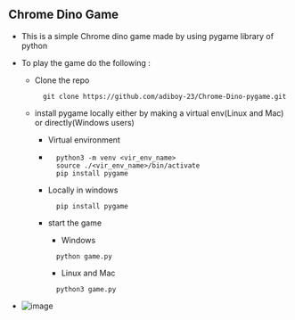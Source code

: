 ## Chrome Dino Game
- This is a simple Chrome dino game made by using pygame library of python
- To play the game do the following :
    - Clone the repo
      
      ```
        git clone https://github.com/adiboy-23/Chrome-Dino-pygame.git
      ```
      
    - install pygame locally either by making a virtual env(Linux and Mac) or directly(Windows users)
        - Virtual environment
        - 
          ```
            python3 -m venv <vir_env_name>
            source ./<vir_env_name>/bin/activate
            pip install pygame
          ```
          
        - Locally in windows
          
          ```
            pip install pygame
          ```

        - start the game
            - Windows
          
          ```
            python game.py
          ```
          
            - Linux and Mac
          
          ```Linux and Mac
            python3 game.py
          ```

- ![image](https://github.com/adiboy-23/Chrome-Dino-pygame/assets/123615666/80943f77-ed1e-4b36-a736-fe045ead1a0e)

          
